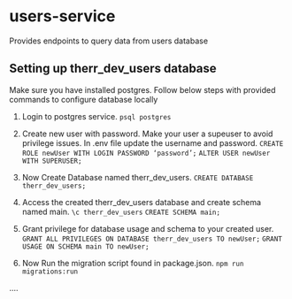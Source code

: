 # users-service
Provides endpoints to query data from users database

## Setting up therr_dev_users database
Make sure you have installed postgres.
Follow below steps with provided commands to configure database locally

1. Login to postgres service.
`psql postgres`

2. Create new user with password. Make your user a supeuser to avoid privilege issues. In .env file update the username and password.
`CREATE ROLE newUser WITH LOGIN PASSWORD ‘password’;`
`ALTER USER newUser WITH SUPERUSER;`

3. Now Create Database named therr_dev_users.
`CREATE DATABASE therr_dev_users;`

4. Access the created therr_dev_users database and create schema named main.
`\c therr_dev_users`
`CREATE SCHEMA main;`

5. Grant privilege for database usage and schema to your created user.
`GRANT ALL PRIVILEGES ON DATABASE therr_dev_users TO newUser;`
`GRANT USAGE ON SCHEMA main TO newUser;`

6. Now Run the migration script found in package.json.
`npm run migrations:run`

....
